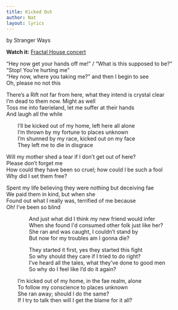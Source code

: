 ```yaml
---
title: Kicked Out
author: Nat
layout: lyrics
---
```

by Stranger Ways

**Watch it:** <a href="https://www.youtube.com/watch?v=rfXvzxtShps" target="_blank">Fractal House concert</a>

“Hey now get your hands off me!” / “What is this supposed to be?” <br/>
“Stop! You’re hurting me” <br/>
“Hey now, where you taking me?” and then I begin to see <br/>
Oh, please no not this

There’s a Rift not far from here, what they intend is crystal clear <br/>
I’m dead to them now. Might as well <br/>
Toss me into faerieland, let me suffer at their hands <br/>
And laugh all the while

<p style="padding-left: 30px;">
  I’ll be kicked out of my home, left here all alone <br/>
  I’m thrown by my fortune to places unknown <br/>
  I’m shunned by my race, kicked out on my face <br/>
  They left me to die in disgrace
</p>

Will my mother shed a tear if I don’t get out of here? <br/>
Please don’t forget me <br/>
How could they have been so cruel; how could I be such a fool <br/>
Why did I set them free?

Spent my life believing they were nothing but deceiving fae <br/>
We paid them in kind, but when she <br/>
Found out what I really was, terrified of me because <br/>
Oh! I’ve been so blind

<p style="padding-left: 60px;">
  And just what did I think my new friend would infer <br/>
  When she found I'd consumed other folk just like her? <br/>
  She ran and was caught, I couldn’t stand by <br/>
  But now for my troubles am I gonna die?
</p>

<p style="padding-left: 60px;">
  They started it first, yes they started this fight <br/>
  So why should they care if I tried to do right? <br/>
  I’ve heard all the tales, what they’ve done to good men <br/>
  So why do I feel like I’d do it again?
</p>

<p style="padding-left: 30px;">
  I’m kicked out of my home, in the fae realm, alone <br/>
  To follow my conscience to places unknown <br/>
  She ran away; should I do the same? <br/>
  If I try to talk then will I get the blame for it all?
</p>